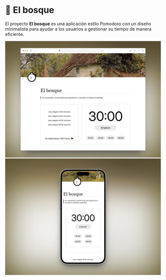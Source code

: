 # 🌳 El bosque
El proyecto **El bosque** es una aplicación estilo Pomodoro con un diseño minimalista para ayudar a los usuarios a gestionar su tiempo de manera eficiente.

![screenshoot desktop](./assets/images/screenshoot_desktop.png)
![screenshoot mobile](./assets/images/screenshoot_mobile.png)


